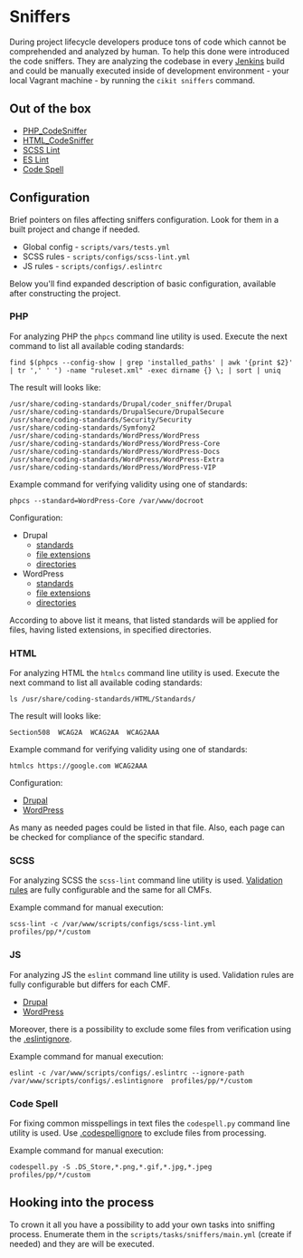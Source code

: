 # Sniffers

During project lifecycle developers produce tons of code which cannot be comprehended and analyzed by human. To help this done were introduced the code sniffers. They are analyzing the codebase in every [Jenkins](../../jenkins) build and could be manually executed inside of development environment - your local Vagrant machine - by running the `cikit sniffers` command.

## Out of the box

- [PHP_CodeSniffer](https://github.com/squizlabs/PHP_CodeSniffer)
- [HTML_CodeSniffer](https://github.com/squizlabs/HTML_CodeSniffer)
- [SCSS Lint](https://github.com/brigade/scss-lint)
- [ES Lint](https://github.com/eslint/eslint)
- [Code Spell](https://github.com/lucasdemarchi/codespell)

## Configuration

Brief pointers on files affecting sniffers configuration. Look for them in a built project and change if needed.

- Global config - `scripts/vars/tests.yml`
- SCSS rules - `scripts/configs/scss-lint.yml`
- JS rules - `scripts/configs/.eslintrc`

Below you'll find expanded description of basic configuration, available after constructing the project.

### PHP

For analyzing PHP the `phpcs` command line utility is used. Execute the next command to list all available coding standards: 

```shell
find $(phpcs --config-show | grep 'installed_paths' | awk '{print $2}' | tr ',' ' ') -name "ruleset.xml" -exec dirname {} \; | sort | uniq
```

The result will looks like:

```text
/usr/share/coding-standards/Drupal/coder_sniffer/Drupal
/usr/share/coding-standards/DrupalSecure/DrupalSecure
/usr/share/coding-standards/Security/Security
/usr/share/coding-standards/Symfony2
/usr/share/coding-standards/WordPress/WordPress
/usr/share/coding-standards/WordPress/WordPress-Core
/usr/share/coding-standards/WordPress/WordPress-Docs
/usr/share/coding-standards/WordPress/WordPress-Extra
/usr/share/coding-standards/WordPress/WordPress-VIP
```

Example command for verifying validity using one of standards:

```shell
phpcs --standard=WordPress-Core /var/www/docroot
```

Configuration:

- Drupal
  - [standards](../../../cmf/drupal/all/scripts/vars/tests.yml#L3)
  - [file extensions](../../../cmf/drupal/all/scripts/vars/tests.yml#L4)
  - [directories](../../../cmf/drupal/all/scripts/vars/tests.yml#L17)
- WordPress
  - [standards](../../../cmf/wordpress/all/scripts/vars/tests.yml#L3)
  - [file extensions](../../../cmf/wordpress/all/scripts/vars/tests.yml#L4)
  - [directories](../../../cmf/wordpress/all/scripts/vars/tests.yml#L17)

According to above list it means, that listed standards will be applied for files, having listed extensions, in specified directories.

### HTML

For analyzing HTML the `htmlcs` command line utility is used. Execute the next command to list all available coding standards:

```shell
ls /usr/share/coding-standards/HTML/Standards/
```

The result will looks like:

```text
Section508  WCAG2A  WCAG2AA  WCAG2AAA
```

Example command for verifying validity using one of standards:

```shell
htmlcs https://google.com WCAG2AAA
```

Configuration:

- [Drupal](../../../cmf/drupal/all/scripts/vars/tests.yml#L11)
- [WordPress](../../../cmf/wordpress/all/scripts/vars/tests.yml#L11)

As many as needed pages could be listed in that file. Also, each page can be checked for compliance of the specific standard.

### SCSS

For analyzing SCSS the `scss-lint` command line utility is used. [Validation rules](../../../cmf/all/scripts/configs/scss-lint.yml) are fully configurable and the same for all CMFs.

Example command for manual execution:

```shell
scss-lint -c /var/www/scripts/configs/scss-lint.yml profiles/pp/*/custom
```

### JS

For analyzing JS the `eslint` command line utility is used. Validation rules are fully configurable but differs for each CMF.

- [Drupal](../../../cmf/drupal/all/scripts/configs/.eslintrc)
- [WordPress](../../../cmf/wordpress/all/scripts/configs/.eslintrc)

Moreover, there is a possibility to exclude some files from verification using the [.eslintignore](../../../cmf/all/scripts/configs/.eslintignore).

Example command for manual execution:

```shell
eslint -c /var/www/scripts/configs/.eslintrc --ignore-path /var/www/scripts/configs/.eslintignore  profiles/pp/*/custom
```

### Code Spell

For fixing common misspellings in text files the `codespell.py` command line utility is used. Use [.codespellignore](../../../cmf/all/scripts/configs/.codespellignore) to exclude files from processing.

Example command for manual execution:

```shell
codespell.py -S .DS_Store,*.png,*.gif,*.jpg,*.jpeg profiles/pp/*/custom
```

## Hooking into the process

To crown it all you have a possibility to add your own tasks into sniffing process. Enumerate them in the `scripts/tasks/sniffers/main.yml` (create if needed) and they are will be executed.
